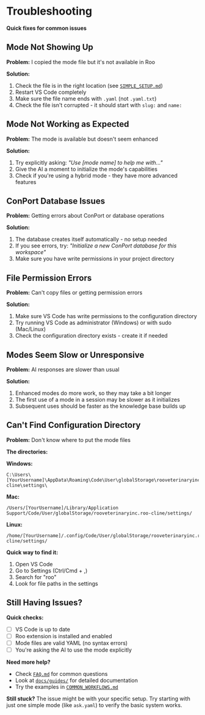 # Troubleshooting

**Quick fixes for common issues**

## Mode Not Showing Up

**Problem:** I copied the mode file but it's not available in Roo

**Solution:**
1. Check the file is in the right location (see [`SIMPLE_SETUP.md`](SIMPLE_SETUP.md))
2. Restart VS Code completely
3. Make sure the file name ends with `.yaml` (not `.yaml.txt`)
4. Check the file isn't corrupted - it should start with `slug:` and `name:`

## Mode Not Working as Expected

**Problem:** The mode is available but doesn't seem enhanced

**Solution:**
1. Try explicitly asking: *"Use [mode name] to help me with..."*
2. Give the AI a moment to initialize the mode's capabilities
3. Check if you're using a hybrid mode - they have more advanced features

## ConPort Database Issues

**Problem:** Getting errors about ConPort or database operations

**Solution:**
1. The database creates itself automatically - no setup needed
2. If you see errors, try: *"Initialize a new ConPort database for this workspace"*
3. Make sure you have write permissions in your project directory

## File Permission Errors

**Problem:** Can't copy files or getting permission errors

**Solution:**
1. Make sure VS Code has write permissions to the configuration directory
2. Try running VS Code as administrator (Windows) or with sudo (Mac/Linux)
3. Check the configuration directory exists - create it if needed

## Modes Seem Slow or Unresponsive

**Problem:** AI responses are slower than usual

**Solution:**
1. Enhanced modes do more work, so they may take a bit longer
2. The first use of a mode in a session may be slower as it initializes
3. Subsequent uses should be faster as the knowledge base builds up

## Can't Find Configuration Directory

**Problem:** Don't know where to put the mode files

**The directories:**

**Windows:**
```
C:\Users\[YourUsername]\AppData\Roaming\Code\User\globalStorage\rooveterinaryinc.roo-cline\settings\
```

**Mac:**
```
/Users/[YourUsername]/Library/Application Support/Code/User/globalStorage/rooveterinaryinc.roo-cline/settings/
```

**Linux:**
```
/home/[YourUsername]/.config/Code/User/globalStorage/rooveterinaryinc.roo-cline/settings/
```

**Quick way to find it:**
1. Open VS Code
2. Go to Settings (Ctrl/Cmd + ,)
3. Search for "roo"
4. Look for file paths in the settings

## Still Having Issues?

**Quick checks:**
- [ ] VS Code is up to date
- [ ] Roo extension is installed and enabled
- [ ] Mode files are valid YAML (no syntax errors)
- [ ] You're asking the AI to use the mode explicitly

**Need more help?**
- Check [`FAQ.md`](FAQ.md) for common questions
- Look at [`docs/guides/`](docs/guides/) for detailed documentation
- Try the examples in [`COMMON_WORKFLOWS.md`](COMMON_WORKFLOWS.md)

**Still stuck?** The issue might be with your specific setup. Try starting with just one simple mode (like `ask.yaml`) to verify the basic system works.